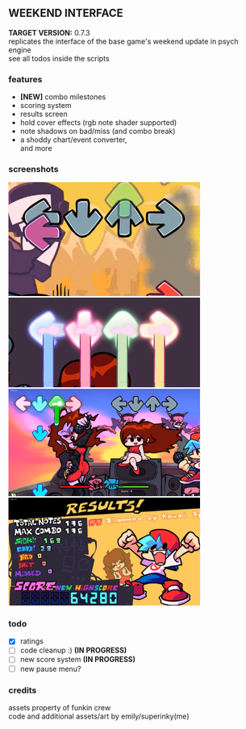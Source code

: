 ## WEEKEND INTERFACE
**TARGET VERSION:** 0.7.3<br>
replicates the interface of the base game's weekend update in psych engine<br>
see all todos inside the scripts<br>

### features
- **[NEW]** combo milestones
- scoring system
- results screen
- hold cover effects (rgb note shader supported)
- note shadows on bad/miss (and combo break)
- a shoddy chart/event converter,<br>
and more

### screenshots
<div class='row'>
  <div class='column'>
    <img src='../screens/030ui_bad_notes.png' alt='bad note shadows' width='380'/>
    <img src='../screens/030ui_hold_covers.png' alt='custom hold cover colors' width='380'/>
  </div>
  <div class='column'>
    <img src='../screens/030ui_full.png' alt='full ui' width='380'/>
    <img src='../screens/030ui_results_screen.png' alt='results screen' width='380'/>
  </div>
</div>

### todo
- [x] ratings
- [ ] code cleanup :) **(IN PROGRESS)**
- [ ] new score system **(IN PROGRESS)**
- [ ] new pause menu?

### credits
assets property of funkin crew<br>
code and additional assets/art by emily/superinky(me)
